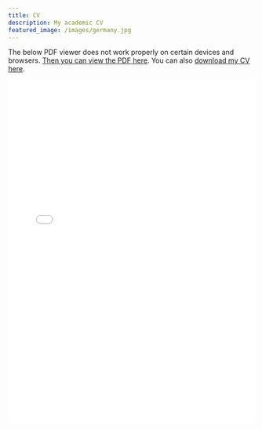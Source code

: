 ```yaml
---
title: CV
description: My academic CV
featured_image: /images/germany.jpg
---
```


The below PDF viewer does not work properly on certain devices and browsers. <a href="https://www.jesperbojeryd.se/misc/CV.pdf" target="_blank">Then you can view the PDF here</a>. You can also <a href="https://github.com/bojeryd91/bojeryd91.github.io/raw/main/misc/CV.pdf" download>download my CV here</a>.
<p align="center">
    <iframe src="./misc/CV.pdf#toolbar=0&navpanes=0&scrollbar=0#zoom=40" width="100%" height="700px" frameborder="0" webkitallowfullscreen mozallowfullscreen allowfullscreen><p>This browser does not support PDFs. Please download the PDF to view it: <a href="../misc/CV.pdf">Download PDF</a>.</p>
</iframe>
</p>
